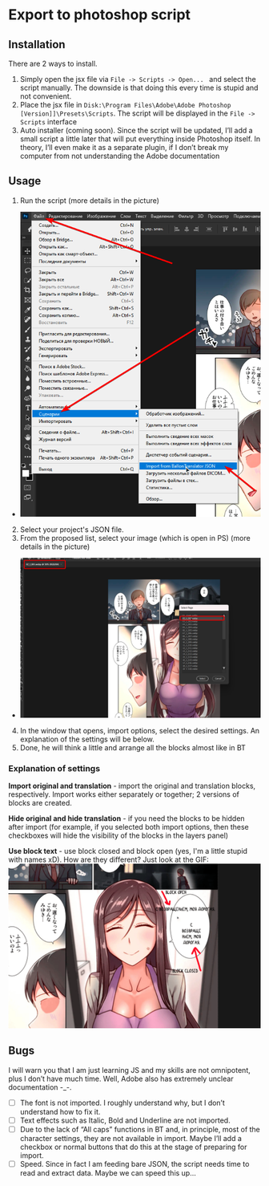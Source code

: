 # Export to photoshop script

## Installation

There are 2 ways to install.

1. Simply open the jsx file via `File -> Scripts -> Open... ` and select the script manually. The downside is that doing this every time is stupid and not convenient.
2. Place the jsx file in `Disk:\Program Files\Adobe\Adobe Photoshop [Version]]\Presets\Scripts`. The script will be displayed in the `File -> Scripts` interface
3. Auto installer (coming soon). Since the script will be updated, I’ll add a small script a little later that will put everything inside Photoshop itself. In theory, I’ll even make it as a separate plugin, if I don’t break my computer from not understanding the Adobe documentation

## Usage

1. Run the script (more details in the picture)
 - ![1700864913586](image/install_manual/1700864913586.png)
2. Select your project's JSON file.
3. From the proposed list, select your image (which is open in PS) (more details in the picture)
- ![1700865117911](image/install_manual/1700865117911.png)
4. In the window that opens, import options, select the desired settings. An explanation of the settings will be below.
5. Done, he will think a little and arrange all the blocks almost like in BT

### Explanation of settings

**Import original and translation** - import the original and translation blocks, respectively. Import works either separately or together; 2 versions of blocks are created.

**Hide original and hide translation** - if you need the blocks to be hidden after import (for example, if you selected both import options, then these checkboxes will hide the visibility of the blocks in the layers panel)

**Use block text** - use block closed and block open (yes, I'm a little stupid with names xD). How are they different?
Just look at the GIF:
![1700865117922](image/install_manual/1700865117922.gif)

## Bugs

I will warn you that I am just learning JS and my skills are not omnipotent, plus I don’t have much time. Well, Adobe also has extremely unclear documentation -_-.

- [ ] The font is not imported. I roughly understand why, but I don’t understand how to fix it.
- [ ] Text effects such as Italic, Bold and Underline are not imported.
- [ ] Due to the lack of “All caps” functions in BT and, in principle, most of the character settings, they are not available in import. Maybe I’ll add a checkbox or normal buttons that do this at the stage of preparing for import.
- [ ] Speed. Since in fact I am feeding bare JSON, the script needs time to read and extract data. Maybe we can speed this up...
